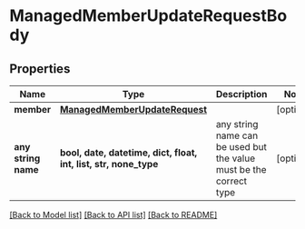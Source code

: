 # ManagedMemberUpdateRequestBody


## Properties
Name | Type | Description | Notes
------------ | ------------- | ------------- | -------------
**member** | [**ManagedMemberUpdateRequest**](ManagedMemberUpdateRequest.md) |  | [optional] 
**any string name** | **bool, date, datetime, dict, float, int, list, str, none_type** | any string name can be used but the value must be the correct type | [optional]

[[Back to Model list]](../README.md#documentation-for-models) [[Back to API list]](../README.md#documentation-for-api-endpoints) [[Back to README]](../README.md)


